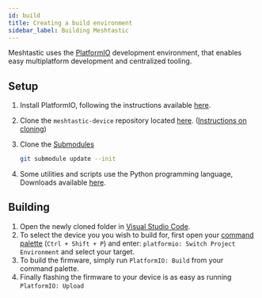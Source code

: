 ```yaml
---
id: build
title: Creating a build environment
sidebar_label: Building Meshtastic
---
```


Meshtastic uses the [PlatformIO](https://platformio.org) development environment, that enables easy multiplatform development and centralized tooling.

## Setup

1. Install PlatformIO, following the instructions available [here](https://platformio.org/platformio-ide).

2. Clone the `meshtastic-device` repository located [here](https://github.com/meshtastic/meshtastic-device). ([Instructions on cloning](https://docs.github.com/en/repositories/creating-and-managing-repositories/cloning-a-repository))

3. Clone the [Submodules](https://git-scm.com/book/en/v2/Git-Tools-Submodules)

   ```bash
   git submodule update --init
   ```

4. Some utilities and scripts use the Python programming language, Downloads available [here](https://www.python.org/downloads).

## Building

1. Open the newly cloned folder in [Visual Studio Code](https://code.visualstudio.com).
1. To select the device you you wish to build for, first open your [command palette](https://code.visualstudio.com/docs/getstarted/userinterface#_command-palette) (`Ctrl + Shift + P`) and enter: `platformio: Switch Project Environment` and select your target.
1. To build the firmware, simply run `PlatformIO: Build` from your command palette.
1. Finally flashing the firmware to your device is as easy as running `PlatformIO: Upload`
